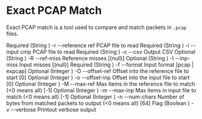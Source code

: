 # Exact PCAP Match

Exact PCAP match is a tool used to compare and match packets in `.pcap` files.

Required  (String     ) -r  --reference       ref PCAP file to read 
Required  (String     ) -i  --input           cmp PCAP file to read 
Required  (String     ) -c  --csv             Output CSV 
Optional  (String     ) -R  --ref-miss        Reference misses [(null)]
Optional  (String     ) -I  --inp-miss        Input misses [(null)]
Required  (String     ) -f  --format          Input format [pcap | expcap] 
Optional  (Integer    ) -O  --offset-ref      Offset into the reference file to start  [0]
Optional  (Integer    ) -o  --offset-inp      Offset into the input file to start  [0]
Optional  (Integer    ) -M  --max-ref         Max items in the reference file to match  (<0 means all) [-1]
Optional  (Integer    ) -m  --max-inp         Max items in input file to match (<0 means all) [-1]
Optional  (Integer    ) -n  --num-chars       Number of bytes from matched packets to output (<0 means all) [64]
Flag      (Boolean    ) -v  --verbose         Printout verbose output
